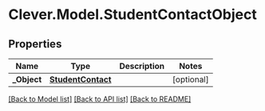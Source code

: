 # Clever.Model.StudentContactObject
## Properties

Name | Type | Description | Notes
------------ | ------------- | ------------- | -------------
**_Object** | [**StudentContact**](StudentContact.md) |  | [optional] 

[[Back to Model list]](../README.md#documentation-for-models) [[Back to API list]](../README.md#documentation-for-api-endpoints) [[Back to README]](../README.md)

